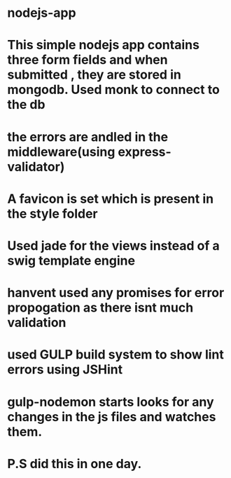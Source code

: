 # nodejs-app
# This simple nodejs app contains three form fields and when submitted , they are stored in mongodb. Used monk to connect to the db
# the errors are andled in the middleware(using express-validator)
# A favicon is set which is present in the style folder
# Used jade for the views instead of a swig template engine
# hanvent used any promises for error propogation as there isnt much validation
# used GULP build system to show lint errors using JSHint 
# gulp-nodemon starts looks for any changes in the js files and watches them.

# P.S did this in one day.
